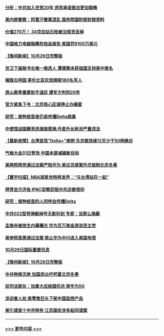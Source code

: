 #### [分析：中共加入世贸20年 违背承诺做法更加隐晦](../pages/prog202/a103256162.md?t=10301950) 
#### [美内部督察：阿富汗撤离混乱 国务院国防部封锁资料](../pages/prog202/a103256134.md?t=10301950) 
#### [价值270万！ 34克拉钻石险被当假货丢掉](../pages/prog202/a103256123.md?t=10301950) 
#### [中国格力电器隐瞒危险品报告 美国罚9100万美元](../pages/prog202/a103256120.md?t=10301950) 
#### [【晚间新闻】10月29日完整版](../pages/prog202/a103255950.md?t=10301950) 
#### [世卫下届秘书长唯一候选人 谭德塞未获祖国支持美中提名](../pages/prog202/a103256034.md?t=10301950) 
#### [摧毁古柯园 哥伦比亚农民绑架180名军人](../pages/prog202/a103255979.md?t=10301950) 
#### [昂山素季重要助手温廷 遭军方判刑20年](../pages/prog202/a103255952.md?t=10301950) 
#### [官方紧急下令：北京核心区域停止办婚宴](../pages/prog202/a103255734.md?t=10301950) 
#### [研究：接种疫苗者仍易传播Delta病毒](../pages/prog202/a103255686.md?t=10301950) 
#### [中使馆战狼撕竞选海报惹祸 丹麦外长称涉严重违法](../pages/prog202/a103255701.md?t=10301950) 
#### [【最新疫情】台湾首现“Delta+”病例 东京都连续12天少于50例确诊](../pages/prog202/a103255601.md?t=10301950) 
#### [气候大会31日登场 中国未提减碳新目标](../pages/prog202/a103255637.md?t=10301950) 
#### [美两院两党通过法案严阻华为 美议员提案外交抵制北京冬奥](../pages/prog202/a103255582.md?t=10301950) 
#### [【寰宇扫描】NBA球星坎特再发声：“与台湾站在一起”](../pages/prog202/a103255508.md?t=10301950) 
#### [拜登会方济各 IPAC促教廷阻中共迫害信仰](../pages/prog202/a103255487.md?t=10301950) 
#### [研究：接种疫苗的人同样会传播Delta](../pages/prog202/a103255451.md?t=10301950) 
#### [中共022型导弹艇绰号无影利剑 专家：没那么隐蔽](../pages/prog202/a103255364.md?t=10301950) 
#### [孟晚舟被放生内幕曝光 华为百万美金游说民主党](../pages/prog202/a103255350.md?t=10301950) 
#### [美参院高票通过法案 禁止华为中兴进入美国电信](../pages/prog202/a103255250.md?t=10301950) 
#### [10月29日国际重要讯息](../pages/prog202/a103255275.md?t=10301950) 
#### [【晚间新闻】10月28日完整版](../pages/prog202/a103255033.md?t=10301950) 
#### [中共种族灭绝 加国民众吁杯葛北京冬奥](../pages/prog202/a103254904.md?t=10301950) 
#### [前司法部长：加拿大应结盟抗共 禁华为5G](../pages/prog202/a103254828.md?t=10301950) 
#### [涉迫害人权 美零售巨头下架中国监控产品](../pages/prog202/a103254892.md?t=10301950) 
#### [美引渡首个中共特务 江苏国安涉多起间谍案](../pages/prog202/a103254837.md?t=10301950) 

----
#### [ >>> 更早内容 <<< ](../indexes/prog202-earlier.md)
